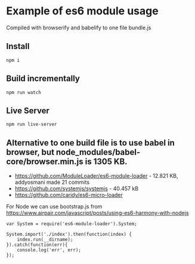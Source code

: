 # Example of es6 module usage

Compiled with browserify and babelify to one file bundle.js

## Install

    npm i

## Build incrementally

    npm run watch

## Live Server

    npm run live-server

## Alternative to one build file is to use babel in browser, but node_modules/babel-core/browser.min.js is 1305 KB.
- https://github.com/ModuleLoader/es6-module-loader - 12.821 KB, addyosmani made 21 commits
- https://github.com/systemjs/systemjs - 40.457 kB
- https://github.com/caridy/es6-micro-loader

For Node we can use bootstrap.js from https://www.airpair.com/javascript/posts/using-es6-harmony-with-nodejs

	var System = require('es6-module-loader').System;

	System.import('./index').then(function(index) {
	    index.run(__dirname);
	}).catch(function(err){
	    console.log('err', err);
	});